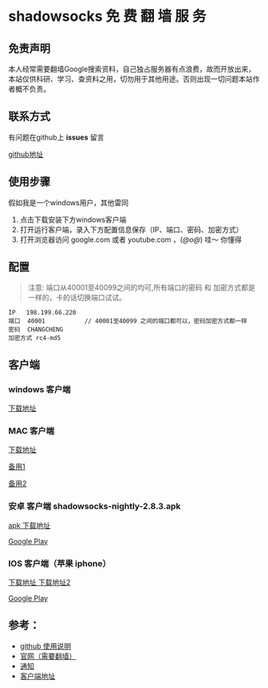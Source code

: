 # shadowsocks 免 费 翻 墙 服 务



## 免责声明

本人经常需要翻墙Google搜索资料，自己独占服务器有点浪费，故而开放出来，本站仅供科研、学习、查资料之用，切勿用于其他用途。否则出现一切问题本站作者概不负责。

## 联系方式

有问题在github上 **issues** 留言

[github地址](https://github.com/fq1234/home)


## 使用步骤

假如我是一个windows用户，其他雷同

1. 点击下载安装下方windows客户端
2. 打开运行客户端，录入下方配置信息保存（IP、端口、密码、加密方式）
3. 打开浏览器访问  google.com   或者  youtube.com ，(*@ο@*) 哇～  你懂得

## 配置

> 注意: 端口从40001至40099之间的均可,所有端口的密码 和 加密方式都是一样的，卡的话切换端口试试。


```
IP   198.199.66.220
端口  40001           // 40001至40099 之间的端口都可以，密码加密方式都一样
密码  CHANGCHENG
加密方式 rc4-md5
```

## 客户端


### windows 客户端
 
[下载地址](https://github.com/shadowsocks/shadowsocks-windows/releases/download/4.0.7/Shadowsocks-4.0.7.zip)



### MAC 客户端

[下载地址 ](https://github.com/shadowsocks/shadowsocks-iOS/releases/download/2.6.3/ShadowsocksX-2.6.3.dmg)


[备用1 ](https://github.com/shadowsocks/ShadowsocksX-NG/releases/download/v1.7.0/ShadowsocksX-NG.1.7.0.zip)

[备用2](https://github.com/shadowsocksr-backup/ShadowsocksX-NG/releases/download/1.4.2-R8-subscribe-alpha-3/ShadowsocksX-NG-R8.dmg)


### 安卓  客户端 shadowsocks-nightly-2.8.3.apk


[apk 下载地址 ](https://github.com/shadowsocksr-backup/shadowsocksr-android/releases/download/3.4.0.8/shadowsocksr-release.apk)

[Google Play](https://play.google.com/store/apps/details?id=com.github.shadowsocks)


### IOS 客户端（苹果 iphone）


[下载地址 ](https://github.com/Alvin9999/new-pac/wiki/%E8%8B%B9%E6%9E%9C%E6%89%8B%E6%9C%BA%E7%BF%BB%E5%A2%99%E8%BD%AF%E4%BB%B6)
[下载地址2](https://github.com/shadowsocks/shadowsocks-iOS/wiki/Help)

[Google Play](https://play.google.com/store/apps/details?id=com.github.shadowsocks)



## 参考：

* [github 使用说明](https://github.com/shadowsocks/shadowsocks/wiki/Shadowsocks-使用说明)
* [官网（需要翻墙）](https://shadowsocks.org/en/download/clients.html)
* [通知](https://sharefanqiang.herokuapp.com/html/notes.html)
* [客户端地址](https://sharefanqiang.herokuapp.com/html/clients.html)

